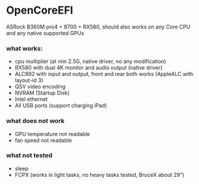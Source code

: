 # OpenCoreEFI

ASRock B360M pro4 + 8700 + RX580, should also works on any Core CPU and any native supported GPUs

### what works:
- cpu multiplier (at min 2.5G, native driver, no any modification)
- RX580 with dual 4K monitor and audio output (native driver)
- ALC892 with input and output, front and rear both works (AppleALC with layout-id 3)
- QSV video encoding
- NVRAM (Startup Disk)
- Intel ethernet
- All USB ports (support charging iPad)

### what does not work

- GPU temperature not readable
- fan speed not readable

### what not tested

- sleep
- FCPX (works in light tasks, no heavy tasks tested, BruceX about 29”)
